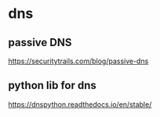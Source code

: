 # dns 

## passive DNS
https://securitytrails.com/blog/passive-dns

## python lib for dns
https://dnspython.readthedocs.io/en/stable/


